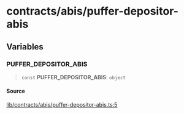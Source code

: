 # contracts/abis/puffer-depositor-abis

## Variables

### PUFFER\_DEPOSITOR\_ABIS

> `const` **PUFFER\_DEPOSITOR\_ABIS**: `object`

#### Source

[lib/contracts/abis/puffer-depositor-abis.ts:5](https://github.com/PufferFinance/puffer-sdk/blob/49289dd3a68f3eafb8bf707b94cb3a9f817f71ef/lib/contracts/abis/puffer-depositor-abis.ts#L5)

